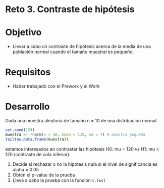 # Reto 3. Contraste de hipótesis

# Objetivo

- Llevar a cabo un contraste de hipótesis acerca de la media de una población normal cuando el tamaño muestral es pequeño.

# Requisitos

- Haber trabajado con el Prework y el Work

# Desarrollo

Dada una muestra aleatoria de tamaño n = 10 de una distribución normal

```R
set.seed(124)
muestra <- rnorm(n = 10, mean = 110, sd = 7) # muestra pequeña
tail(as.data.frame(muestra))
```

estamos interesados en contrastar las hipótesis H0: mu = 120 *vs* H1: mu < 120 (contraste de cola inferior).

1. Decide si rechazar o no la hipótesis nula si el nivel de significancia es alpha = 0.05
2. Obtén el p-value de la prueba
3. Lleva a cabo la prueba con la función `t.test`
